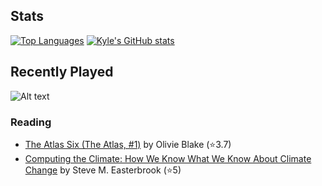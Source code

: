 ## Stats

[![Top Languages](https://github-readme-stats.vercel.app/api/top-langs/?username=k20shores&layout=compact)]([https://github.com/k20shores/github-readme-stats](https://github-readme-stats.vercel.app/api/top-langs/?username=k20shores&layout=compact))
[![Kyle's GitHub stats](https://github-readme-stats.vercel.app/api?username=k20shores)]([https://github.com/k20shores/github-readme-stats](https://github-readme-stats.vercel.app/api?username=k20shores))

## Recently Played
![Alt text](https://spotify-recently-played-readme.vercel.app/api?user=12144745061)

### Reading
<!-- GOODREADS-LIST:START -->
- [The Atlas Six (The Atlas, #1)](https://www.goodreads.com/review/show/6699959044?utm_medium=api&utm_source=rss) by Olivie Blake (⭐️3.7)
- [Computing the Climate: How We Know What We Know About Climate Change](https://www.goodreads.com/review/show/6430473002?utm_medium=api&utm_source=rss) by Steve M. Easterbrook (⭐️5)
<!-- GOODREADS-LIST:END -->
